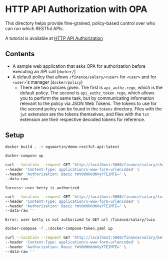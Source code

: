 # HTTP API Authorization with OPA

This directory helps provide fine-grained, policy-based control over who
can run which RESTful APIs.

A tutorial is available at [HTTP API Authorization](http://www.openpolicyagent.org/docs/http-api-authorization)


## Contents

* A sample web application that asks OPA for authorization before executing an API call (`docker/`)
* A default policy that allows `/finance/salary/<user>` for `<user>` and for `<user>`'s manager (`docker/policy`)
    * There are two policies given. The first is `api_authz.rego`, which is the default policy. The second is
      `api_authz_token.rego`, which allows you to perform the same task, but by communicating information relevant
      to the policy via JSON Web Tokens. The tokens to use for the second policy can be found in the `tokens`
      directory. Files with the `jwt` extension are the tokens themselves, and files with the `txt` extension
      are their respective decoded tokens for reference.

## Setup

```sh
docker build . -t egsmartin/demo-restful-api:latest
```

```sh
docker-compose up
```

```sh
curl --location --request GET 'http://localhost:5000/finance/salary/charlie' \
--header 'Content-Type: application/x-www-form-urlencoded' \
--header 'Authorization: Basic YmV0dHk6dmVyYTE1MTE=' \
--data-raw ''
```

```
Success: user betty is authorized
```

```sh
curl --location --request GET 'http://localhost:5000/finance/salary/luis' \
--header 'Content-Type: application/x-www-form-urlencoded' \
--header 'Authorization: Basic YmV0dHk6dmVyYTE1MTE=' \
--data-raw ''
```

```
Error: user betty is not authorized to GET url /finance/salary/luis
```

```sh
docker-compose -f .\docker-compose-token.yaml up
```

```sh
curl --location --request GET 'http://localhost:5000/finance/salary/betty?token=eyJhbGciOiJIUzI1NiIsInR5cCI6IkpXVCJ9.eyJ1c2VyIjoiYmV0dHkiLCJhenAiOiJiZXR0eSIsInN1Ym9yZGluYXRlcyI6WyJjaGFybGllIl0sImhyIjpmYWxzZX0.TGCS6pTzjrs3nmALSOS7yiLO9Bh9fxzDXEDiq1LIYtE' \
--header 'Content-Type: application/x-www-form-urlencoded' \
--header 'Authorization: Basic YmV0dHk6dmVyYTE1MTE=' \
--data-raw ''
```
